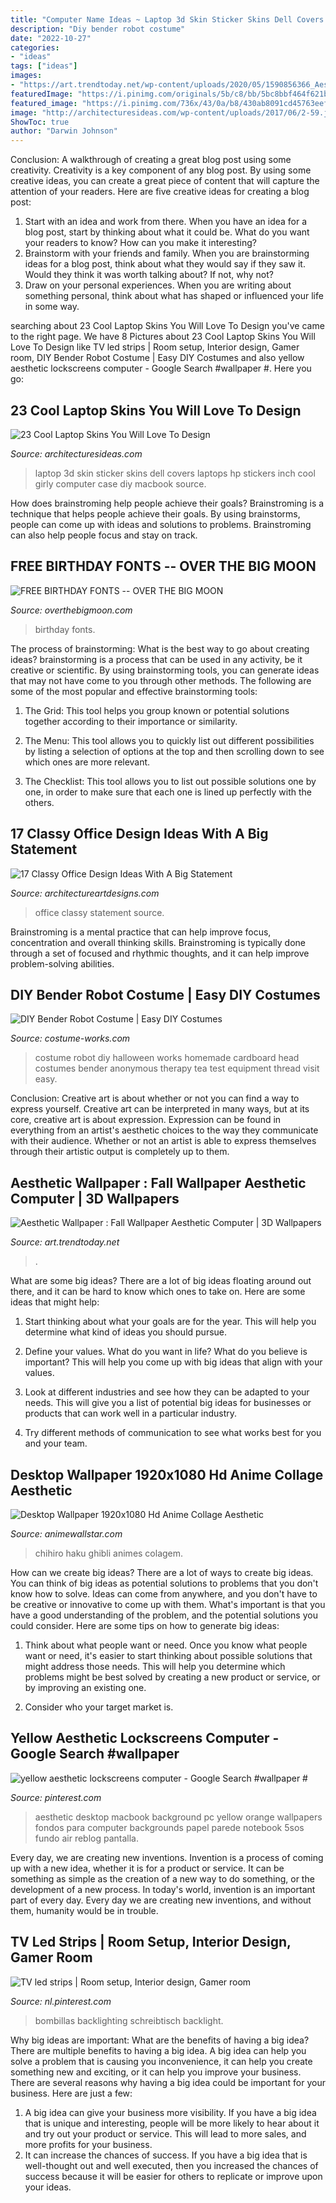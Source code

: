 ```yaml
---
title: "Computer Name Ideas ~ Laptop 3d Skin Sticker Skins Dell Covers Laptops Hp Stickers Inch Cool Girly Computer Case Diy Macbook Source"
description: "Diy bender robot costume"
date: "2022-10-27"
categories:
- "ideas"
tags: ["ideas"]
images:
- "https://art.trendtoday.net/wp-content/uploads/2020/05/1590856366_Aesthetic-Wallpaper-Aesthetic-Wallpaper-Collage-3D-Wallpapers.png"
featuredImage: "https://i.pinimg.com/originals/5b/c8/bb/5bc8bbf464f621bfcf800b3a83dcd4ab.jpg"
featured_image: "https://i.pinimg.com/736x/43/0a/b8/430ab8091cd45763eefaeb53aa9b2827--led-strips-workspace-inspiration.jpg"
image: "http://architecturesideas.com/wp-content/uploads/2017/06/2-59.jpg"
ShowToc: true
author: "Darwin Johnson"
---
```



Conclusion: A walkthrough of creating a great blog post using some creativity.
Creativity is a key component of any blog post. By using some creative ideas, you can create a great piece of content that will capture the attention of your readers. Here are five creative ideas for creating a blog post: 
1. Start with an idea and work from there. When you have an idea for a blog post, start by thinking about what it could be. What do you want your readers to know? How can you make it interesting? 
2. Brainstorm with your friends and family. When you are brainstorming ideas for a blog post, think about what they would say if they saw it. Would they think it was worth talking about? If not, why not? 
3. Draw on your personal experiences. When you are writing about something personal, think about what has shaped or influenced your life in some way.

	

		
searching about 23 Cool Laptop Skins You Will Love To Design you've came to the right page. We have 8 Pictures about 23 Cool Laptop Skins You Will Love To Design like TV led strips | Room setup, Interior design, Gamer room, DIY Bender Robot Costume | Easy DIY Costumes and also yellow aesthetic lockscreens computer - Google Search #wallpaper #. Here you go:
		
    
## 23 Cool Laptop Skins You Will Love To Design

<img loading=lazy src="http://architecturesideas.com/wp-content/uploads/2017/06/2-59.jpg" onerror="this.onerror=null;this.src='https://tse1.mm.bing.net/th?id=OIP.83SYtADFMpOz_K2Y7V1mkgHaFA&amp;pid=15.1';" alt="23 Cool Laptop Skins You Will Love To Design">

_Source: architecturesideas.com_

>laptop 3d skin sticker skins dell covers laptops hp stickers inch cool girly computer case diy macbook source. 

	

How does brainstroming help people achieve their goals?
Brainstroming is a technique that helps people achieve their goals. By using brainstorms, people can come up with ideas and solutions to problems. Brainstroming can also help people focus and stay on track.

    
## FREE BIRTHDAY FONTS -- OVER THE BIG MOON

<img loading=lazy src="https://overthebigmoon.com/wp-content/uploads/2013/01/Birthday-fonts-2-305x575.jpg" onerror="this.onerror=null;this.src='https://tse4.mm.bing.net/th?id=OIP.qtJjy15A5c4_ASmxP9l5HwAAAA&amp;pid=15.1';" alt="FREE BIRTHDAY FONTS -- OVER THE BIG MOON">

_Source: overthebigmoon.com_

>birthday fonts. 

	

The process of brainstorming: What is the best way to go about creating ideas?
brainstorming is a process that can be used in any activity, be it creative or scientific. By using brainstorming tools, you can generate ideas that may not have come to you through other methods. The following are some of the most popular and effective brainstorming tools:
1. The Grid: This tool helps you group known or potential solutions together according to their importance or similarity.

2. The Menu: This tool allows you to quickly list out different possibilities by listing a selection of options at the top and then scrolling down to see which ones are more relevant.

3. The Checklist: This tool allows you to list out possible solutions one by one, in order to make sure that each one is lined up perfectly with the others.

    
## 17 Classy Office Design Ideas With A Big Statement

<img loading=lazy src="https://www.architectureartdesigns.com/wp-content/uploads/2015/04/835-630x394.jpg" onerror="this.onerror=null;this.src='https://tse4.mm.bing.net/th?id=OIP.5Pt8suKygLJJRH3uk0BAOQHaEo&amp;pid=15.1';" alt="17 Classy Office Design Ideas With A Big Statement">

_Source: architectureartdesigns.com_

>office classy statement source. 

	

Brainstroming is a mental practice that can help improve focus, concentration and overall thinking skills. Brainstroming is typically done through a set of focused and rhythmic thoughts, and it can help improve problem-solving abilities.

    
## DIY Bender Robot Costume | Easy DIY Costumes

<img loading=lazy src="https://photos.costume-works.com/full/robot32.jpg" onerror="this.onerror=null;this.src='https://tse3.mm.bing.net/th?id=OIP.RM1-YZlhSodhcIcs2Q7yIAHaNK&amp;pid=15.1';" alt="DIY Bender Robot Costume | Easy DIY Costumes">

_Source: costume-works.com_

>costume robot diy halloween works homemade cardboard head costumes bender anonymous therapy tea test equipment thread visit easy. 

	

Conclusion: Creative art is about whether or not you can find a way to express yourself.
Creative art can be interpreted in many ways, but at its core, creative art is about expression. Expression can be found in everything from an artist's aesthetic choices to the way they communicate with their audience. Whether or not an artist is able to express themselves through their artistic output is completely up to them.

    
## Aesthetic Wallpaper : Fall Wallpaper Aesthetic Computer | 3D Wallpapers

<img loading=lazy src="https://art.trendtoday.net/wp-content/uploads/2020/05/1590856366_Aesthetic-Wallpaper-Aesthetic-Wallpaper-Collage-3D-Wallpapers.png" onerror="this.onerror=null;this.src='https://tse1.mm.bing.net/th?id=OIP.fvTlTWeOEc9RuFZI9RMYBAHaNM&amp;pid=15.1';" alt="Aesthetic Wallpaper : Fall Wallpaper Aesthetic Computer | 3D Wallpapers">

_Source: art.trendtoday.net_

>. 

	

What are some big ideas?
There are a lot of big ideas floating around out there, and it can be hard to know which ones to take on. Here are some ideas that might help:
1. Start thinking about what your goals are for the year. This will help you determine what kind of ideas you should pursue.

2. Define your values. What do you want in life? What do you believe is important? This will help you come up with big ideas that align with your values.

3. Look at different industries and see how they can be adapted to your needs. This will give you a list of potential big ideas for businesses or products that can work well in a particular industry.

4. Try different methods of communication to see what works best for you and your team.

    
## Desktop Wallpaper 1920x1080 Hd Anime Collage Aesthetic

<img loading=lazy src="https://i.pinimg.com/originals/5b/c8/bb/5bc8bbf464f621bfcf800b3a83dcd4ab.jpg" onerror="this.onerror=null;this.src='https://tse4.mm.bing.net/th?id=OIP.f0eMuW3D9clLYp4gtIZ6ggHaNK&amp;pid=15.1';" alt="Desktop Wallpaper 1920x1080 Hd Anime Collage Aesthetic">

_Source: animewallstar.com_

>chihiro haku ghibli animes colagem. 

	

How can we create big ideas?
There are a lot of ways to create big ideas. You can think of big ideas as potential solutions to problems that you don't know how to solve. Ideas can come from anywhere, and you don't have to be creative or innovative to come up with them. What's important is that you have a good understanding of the problem, and the potential solutions you could consider. Here are some tips on how to generate big ideas:
1. Think about what people want or need. Once you know what people want or need, it's easier to start thinking about possible solutions that might address those needs. This will help you determine which problems might be best solved by creating a new product or service, or by improving an existing one.

2. Consider who your target market is.

    
## Yellow Aesthetic Lockscreens Computer - Google Search #wallpaper #

<img loading=lazy src="https://i.pinimg.com/736x/c2/7a/6b/c27a6b8c7f515ade8f418b97f03674a8.jpg" onerror="this.onerror=null;this.src='https://tse2.mm.bing.net/th?id=OIP.wiIjJaon7gWZ9nX7pCAirgHaEo&amp;pid=15.1';" alt="yellow aesthetic lockscreens computer - Google Search #wallpaper #">

_Source: pinterest.com_

>aesthetic desktop macbook background pc yellow orange wallpapers fondos para computer backgrounds papel parede notebook 5sos fundo air reblog pantalla. 

	

Every day, we are creating new inventions.
Invention is a process of coming up with a new idea, whether it is for a product or service. It can be something as simple as the creation of a new way to do something, or the development of a new process. In today's world, invention is an important part of every day. Every day we are creating new inventions, and without them, humanity would be in trouble.

    
## TV Led Strips | Room Setup, Interior Design, Gamer Room

<img loading=lazy src="https://i.pinimg.com/736x/43/0a/b8/430ab8091cd45763eefaeb53aa9b2827--led-strips-workspace-inspiration.jpg" onerror="this.onerror=null;this.src='https://tse1.mm.bing.net/th?id=OIP.CMrpQT8oBLnzPIySFuPu1wHaE7&amp;pid=15.1';" alt="TV led strips | Room setup, Interior design, Gamer room">

_Source: nl.pinterest.com_

>bombillas backlighting schreibtisch backlight. 

	

Why big ideas are important: What are the benefits of having a big idea?
There are multiple benefits to having a big idea. A big idea can help you solve a problem that is causing you inconvenience, it can help you create something new and exciting, or it can help you improve your business. There are several reasons why having a big idea could be important for your business. Here are just a few: 
1) A big idea can give your business more visibility. If you have a big idea that is unique and interesting, people will be more likely to hear about it and try out your product or service. This will lead to more sales, and more profits for your business. 
2) It can increase the chances of success. If you have a big idea that is well-thought out and well executed, then you increased the chances of success because it will be easier for others to replicate or improve upon your ideas.

